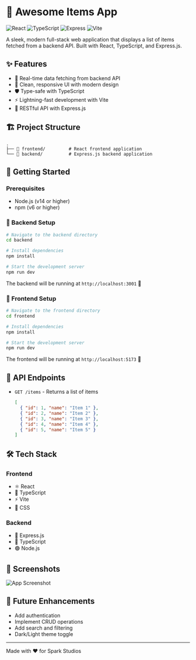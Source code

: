 # 🚀 Awesome Items App

![React](https://img.shields.io/badge/React-18.2.0-61DAFB?style=for-the-badge&logo=react&logoColor=white)
![TypeScript](https://img.shields.io/badge/TypeScript-5.0.2-3178C6?style=for-the-badge&logo=typescript&logoColor=white)
![Express](https://img.shields.io/badge/Express-4.18.2-000000?style=for-the-badge&logo=express&logoColor=white)
![Vite](https://img.shields.io/badge/Vite-4.4.5-646CFF?style=for-the-badge&logo=vite&logoColor=white)

A sleek, modern full-stack web application that displays a list of items fetched from a backend API. Built with React, TypeScript, and Express.js.

## ✨ Features

- 🔄 Real-time data fetching from backend API
- 🎨 Clean, responsive UI with modern design
- 🛡️ Type-safe with TypeScript
- ⚡ Lightning-fast development with Vite
- 🔌 RESTful API with Express.js

## 🏗️ Project Structure

```
.
├── 📁 frontend/         # React frontend application
└── 📁 backend/          # Express.js backend application
```

## 🚦 Getting Started

### Prerequisites

- Node.js (v14 or higher)
- npm (v6 or higher)

### 🔧 Backend Setup

```bash
# Navigate to the backend directory
cd backend

# Install dependencies
npm install

# Start the development server
npm run dev
```

The backend will be running at `http://localhost:3001` 🎉

### 🎨 Frontend Setup

```bash
# Navigate to the frontend directory
cd frontend

# Install dependencies
npm install

# Start the development server
npm run dev
```

The frontend will be running at `http://localhost:5173` 🚀

## 🔌 API Endpoints

- `GET /items` - Returns a list of items
  ```json
  [
    { "id": 1, "name": "Item 1" },
    { "id": 2, "name": "Item 2" },
    { "id": 3, "name": "Item 3" },
    { "id": 4, "name": "Item 4" },
    { "id": 5, "name": "Item 5" }
  ]
  ```

## 🛠️ Tech Stack

### Frontend
- ⚛️ React
- 📘 TypeScript
- ⚡ Vite
- 🎨 CSS

### Backend
- 🚂 Express.js
- 📘 TypeScript
- 🟢 Node.js

## 📸 Screenshots

![App Screenshot](https://via.placeholder.com/800x400?text=Awesome+Items+App)

## 🔮 Future Enhancements

- Add authentication
- Implement CRUD operations
- Add search and filtering
- Dark/Light theme toggle

---

Made with ❤️ for Spark Studios 